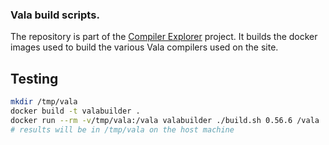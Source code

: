 ### Vala build scripts.

The repository is part of the [Compiler Explorer](https://godbolt.org/) project. It builds
the docker images used to build the various Vala compilers used on the site.


## Testing

```bash
mkdir /tmp/vala
docker build -t valabuilder .
docker run --rm -v/tmp/vala:/vala valabuilder ./build.sh 0.56.6 /vala
# results will be in /tmp/vala on the host machine
```
